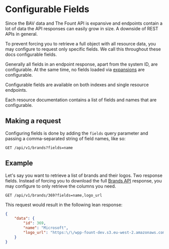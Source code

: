 # Configurable Fields

Since the BAV data and The Fount API is expansive and endpoints contain a lot of data the API responses can easily grow
in size. A downside of REST APIs in general.

To prevent forcing you to retrieve a full object with all resource data, you may configure to request only specific
fields. We call this throughout these docs configurable fields.

Generally all fields in an endpoint response, apart from the system ID, are configurable. At the same time, no fields
loaded via [expansions](./expansions.md) are configurable.

Configurable fields are available on both indexes and single resource endpoints.

Each resource documentation contains a list of fields and names that are configurable.

## Making a request

Configuring fields is done by adding the `fields` query parameter and passing a comma-separated string of field names,
like so:

```http request
GET /api/v1/brands?fields=name
```

## Example

Let's say you want to retrieve a list of brands and their logos. Two response fields. Instead of forcing you to download
the full [Brands API](./resources/brands.md) response, you may configure to only retrieve the columns you need.

```http request
GET /api/v1/brands/369?fields=name,logo_url
```

This request would result in the following lean response:

```json
{
    "data": {
        "id": 369,
        "name": "Microsoft",
        "logo_url": "https:\/\/wpp-fount-dev.s3.eu-west-2.amazonaws.com\/logos\/svg\/microsoft-logo-9-april-2020.svg"
    }
}
```
